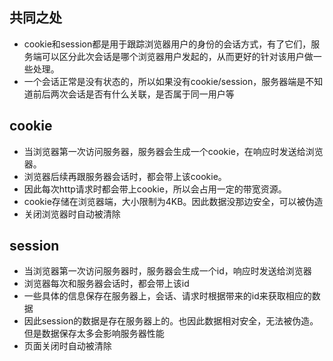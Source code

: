 ## 共同之处
- cookie和session都是用于跟踪浏览器用户的身份的会话方式，有了它们，服务端可以区分此次会话是哪个浏览器用户发起的，从而更好的针对该用户做一些处理。
- 一个会话正常是没有状态的，所以如果没有cookie/session，服务器端是不知道前后两次会话是否有什么关联，是否属于同一用户等

## cookie
- 当浏览器第一次访问服务器，服务器会生成一个cookie，在响应时发送给浏览器。
- 浏览器后续再跟服务器会话时，都会带上该cookie。
- 因此每次http请求时都会带上cookie，所以会占用一定的带宽资源。
- cookie存储在浏览器端，大小限制为4KB。因此数据没那边安全，可以被伪造
- 关闭浏览器时自动被清除

## session
- 当浏览器第一次访问服务器时，服务器会生成一个id，响应时发送给浏览器
- 浏览器每次和服务器会话时，都会带上该id
- 一些具体的信息保存在服务器上，会话、请求时根据带来的id来获取相应的数据
- 因此session的数据是存在服务器上的。也因此数据相对安全，无法被伪造。但是数据保存太多会影响服务器性能
- 页面关闭时自动被清除